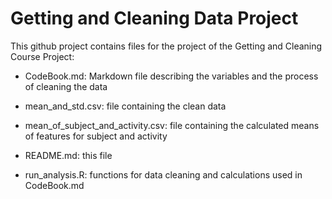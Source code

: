 # Getting and Cleaning Data Project

This github project contains files for the project of the Getting and Cleaning Course Project:

* CodeBook.md: Markdown file describing the variables and the process of cleaning the data

* mean_and_std.csv: file containing the clean data

* mean_of_subject_and_activity.csv: file containing the calculated means of features for subject and activity

* README.md: this file

* run_analysis.R: functions for data cleaning and calculations used in CodeBook.md
